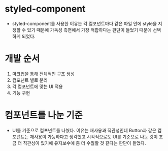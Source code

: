 # styled-component

- styled-component를 사용한 이유는 각 컴포넌트마다 같은 파일 안에 style을 지정할 수 있기 때문에 가독성 측면에서 가장 적합하다는 판단이 들었기 때문에 선택하게 되었다.

# 개발 순서

1. 마크업을 통해 전체적인 구조 생성
2. 컴포넌트 별로 분리
3. 각 컴포넌트에 맞는 UI 적용
4. 기능 구현

# 컴포넌트를 나눈 기준

- UI를 기준으로 컴포넌트를 나눴다. 이유는 재사용과 직관성인데 Button과 같은 컴포넌트는 재사용이 가능하다고 생각했고 시각적으로도 UI를 기준으로 나눈 것이 조금 더 직관성이 있기에 유지보수에 좀 더 수월할 것 같다는 판단이 들었다.
